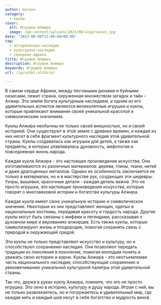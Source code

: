 ```yaml
---
author: morava
category:
  - куклы
cover:
  alt: Игрушки Алжира
  image: /wp-content/uploads/2023/08/algerienes.jpg
date: "2023-08-08T13:00:00+00:00"
tag:
  - историческое-наследие
  - культурное-наследие
  - северная-африка
title: Игрушки Алжира
description: Игрушки Алжира
keywords: Игрушки Алжира
url: /igrushki-alzhira/

---
```

В самом сердце Африки, между песчаными дюнами и буйными оазисами, лежит страна, окруженная множеством загадок и тайн \- Алжир. Эта земля богата культурным наследием, и одним из его удивительных аспектов являются великолепные игрушки и куклы, которые привлекают внимание своей уникальной красотой и символическим значением.

Куклы Алжира необычны не только своей внешностью, но и своей историей. Они существуют в этой земле с древних времен, и каждая из них несет в себе фрагмент культурного наследия этой удивительной страны. Куклы создавались как игрушки для детей, а также как предметы, в которых улавливалась духовность, мифология и повседневная жизнь народа.

Каждая кукла Алжира \- это настоящее произведение искусства. Они изготавливаются из различных материалов: дерева, глины, ткани, нитей и даже драгоценных металлов. Однако их особенность заключается не только в материалах, но и в мастерстве рук, создающих эти шедевры. Узоры, вышивки, красочные детали \- каждая деталь важна. Это не просто игрушки, это настоящие произведения искусства, которые говорят о многовековой истории и богатстве культуры Алжира.

Каждая кукла имеет свою уникальную историю и символическое значение. Некоторые из них представляют женщин, одетых в национальные костюмы, передавая красоту и гордость народа. Другие куклы могут быть связаны с мифами и легендами, рассказывая о духовном мире и верованиях алжирцев. Есть также куклы, которые символизируют жизнь и плодородие, помогая сохранять связь с природой и окружающей средой.

Эти куклы не только представляют искусство и культуру, но и способствуют сохранению наследия. Они позволяют передать традиции из поколения в поколение, помогая молодым понять и уважать свою историю и корни. Куклы Алжира \- это неотъемлемая часть национального наследия, способствующая сохранению и увековечиванию уникальной культурной палитры этой удивительной страны.

Так что, держа в руках куклу Алжира, помните, что это не просто игрушка. Это окно в историю, культуру и душу народа. Играя с ней, вы не только развлекаетесь, но и погружаетесь в удивительный мир, где каждая нить и каждый шов несут в себе богатство и мудрость веков.
